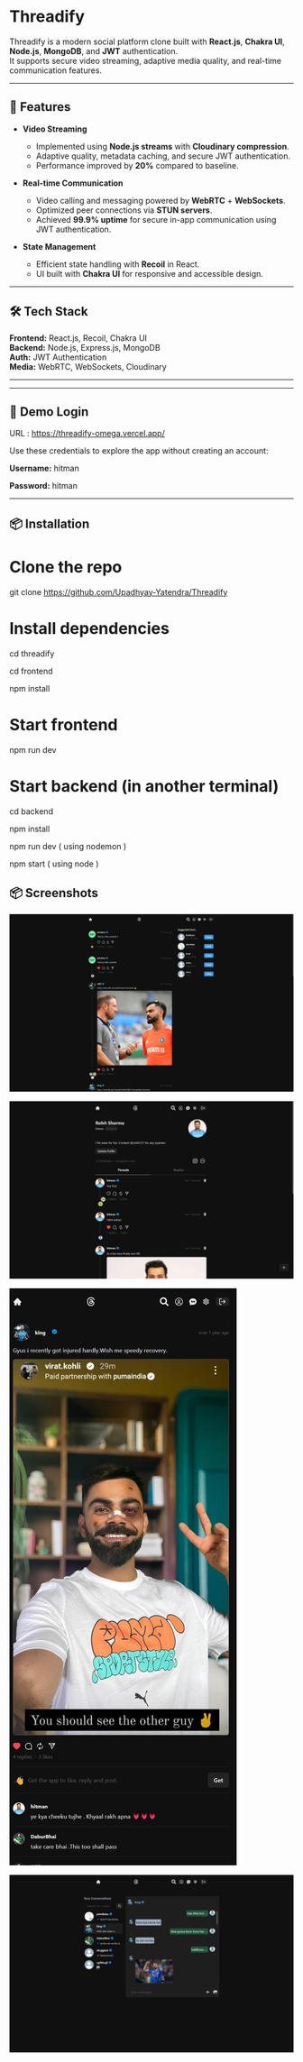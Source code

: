 # Threadify

Threadify is a modern social platform clone built with **React.js**, **Chakra UI**, **Node.js**, **MongoDB**, and **JWT** authentication.  
It supports secure video streaming, adaptive media quality, and real-time communication features.

---

## 🚀 Features

- **Video Streaming**  
  - Implemented using **Node.js streams** with **Cloudinary compression**.  
  - Adaptive quality, metadata caching, and secure JWT authentication.  
  - Performance improved by **20%** compared to baseline.

- **Real-time Communication**  
  - Video calling and messaging powered by **WebRTC** + **WebSockets**.  
  - Optimized peer connections via **STUN servers**.  
  - Achieved **99.9% uptime** for secure in-app communication using JWT authentication.

- **State Management**  
  - Efficient state handling with **Recoil** in React.  
  - UI built with **Chakra UI** for responsive and accessible design.

---

## 🛠 Tech Stack

**Frontend:** React.js, Recoil, Chakra UI  
**Backend:** Node.js, Express.js, MongoDB  
**Auth:** JWT Authentication  
**Media:** WebRTC, WebSockets, Cloudinary  

---
---

## 🔑 Demo Login
URL : https://threadify-omega.vercel.app/

Use these credentials to explore the app without creating an account:

**Username:** hitman

**Password:** hitman

---

## 📦 Installation


# Clone the repo
git clone https://github.com/Upadhyay-Yatendra/Threadify

# Install dependencies

cd threadify

cd frontend 

npm install

# Start frontend
npm run dev

# Start backend (in another terminal)

cd backend

npm install

npm run dev ( using nodemon )

npm start ( using node )

## 📦 Screenshots

![Home Page](./frontend/src/assets/Screenshots/Home.png)

![User Page](./frontend/src/assets/Screenshots/User.png)

![Post Page](./frontend/src/assets/Screenshots/Post.png)

![Chat Page](./frontend/src/assets/Screenshots/Chat.png)
